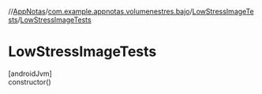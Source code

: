 //[AppNotas](../../../index.md)/[com.example.appnotas.volumenestres.bajo](../index.md)/[LowStressImageTests](index.md)/[LowStressImageTests](-low-stress-image-tests.md)

# LowStressImageTests

[androidJvm]\
constructor()
